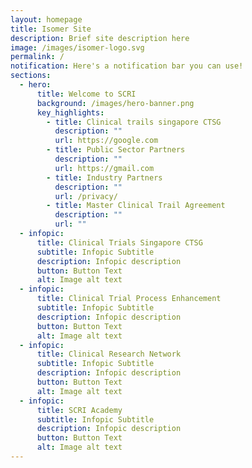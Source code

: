 ```yaml
---
layout: homepage
title: Isomer Site
description: Brief site description here
image: /images/isomer-logo.svg
permalink: /
notification: Here's a notification bar you can use!
sections:
  - hero:
      title: Welcome to SCRI
      background: /images/hero-banner.png
      key_highlights:
        - title: Clinical trails singapore CTSG
          description: ""
          url: https://google.com
        - title: Public Sector Partners
          description: ""
          url: https://gmail.com
        - title: Industry Partners
          description: ""
          url: /privacy/
        - title: Master Clinical Trail Agreement
          description: ""
          url: ""
  - infopic:
      title: Clinical Trials Singapore CTSG
      subtitle: Infopic Subtitle
      description: Infopic description
      button: Button Text
      alt: Image alt text
  - infopic:
      title: Clinical Trial Process Enhancement
      subtitle: Infopic Subtitle
      description: Infopic description
      button: Button Text
      alt: Image alt text
  - infopic:
      title: Clinical Research Network
      subtitle: Infopic Subtitle
      description: Infopic description
      button: Button Text
      alt: Image alt text
  - infopic:
      title: SCRI Academy
      subtitle: Infopic Subtitle
      description: Infopic description
      button: Button Text
      alt: Image alt text
---
```

